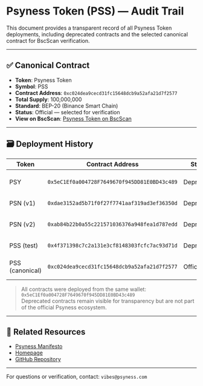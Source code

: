 # Psyness Token (PSS) — Audit Trail

This document provides a transparent record of all Psyness Token deployments, including deprecated contracts and the selected canonical contract for BscScan verification.

---

## ✅ Canonical Contract

- **Token**: Psyness Token  
- **Symbol**: PSS  
- **Contract Address**: `0xc024dea9cecd31fc15648dcb9a52afa21d7f2577`  
- **Total Supply**: 100,000,000  
- **Standard**: BEP-20 (Binance Smart Chain)  
- **Status**: Official — selected for verification  
- **View on BscScan**: [Psyness Token on BscScan](https://bscscan.com/token/0xc024dea9cecd31fc15648dcb9a52afa21d7f2577)

---

## 🗃️ Deployment History

| Token          | Contract Address                                  | Status     | Notes                    |
|----------------|---------------------------------------------------|------------|--------------------------|
| PSY            | `0x5eC1Ef0a004728F7649670f945DD81E0BD43c489`       | Deprecated | Early branding test      |
| PSN (v1)       | `0xdae3152ad5b71f0f27f7741aaf319ad3ef36350d`       | Deprecated | Supply mismatch          |
| PSN (v2)       | `0xab84b22b0a55c221571036376a948fea1d787edd`       | Deprecated | Not selected for launch  |
| PSS (test)     | `0x4f371398c7c2a131e3cf8148303fcfc7ac93d71d`       | Deprecated | Pre-final iteration      |
| PSS (canonical)| `0xc024dea9cecd31fc15648dcb9a52afa21d7f2577`       | Official   | Selected for verification|

> All contracts were deployed from the same wallet:  
> `0x5eC1Ef0a004728F7649670f945DD81E0BD43c489`  
> Deprecated contracts remain visible for transparency but are not part of the official Psyness ecosystem.

---

## 🔗 Related Resources

- [Psyness Manifesto](https://www.psyness.com/the-psyness-pss-manifesto-awakening-the-psyche-in-a-cyber-cosmic-age/#token-audit-trail)  
- [Homepage](https://psyness.com)  
- [GitHub Repository](https://github.com/ThePsyness/Psyness-Token)

---

For questions or verification, contact: `vibes@psyness.com`
